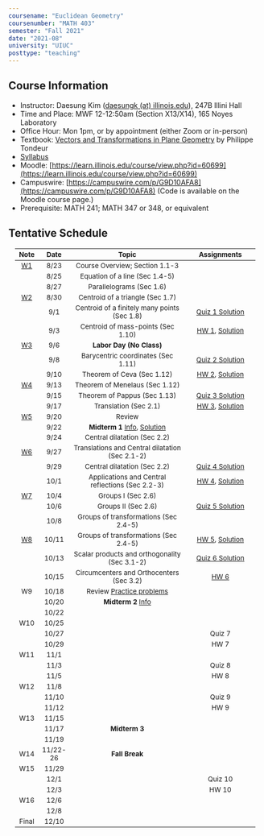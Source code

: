 ```yaml
---
coursename: "Euclidean Geometry"
coursenumber: "MATH 403"
semester: "Fall 2021"
date: "2021-08"
university: "UIUC"
posttype: "teaching"
---
```

## Course Information

- Instructor: Daesung Kim ([daesungk (at) illinois.edu](mailto:daesungk@illinois.edu)), 247B Illini Hall
- Time and Place: MWF 12-12:50am (Section X13/X14), 165 Noyes Laboratory
- Office Hour: Mon 1pm, or by appointment (either Zoom or in-person) 
- Textbook: [Vectors and Transformations in Plane Geometry](https://www.amazon.com/Vectors-Transformations-Geometry-Philippe-Tondeur/dp/0914098284) by Philippe Tondeur 
- [Syllabus](math403-f21-syllabus.pdf)
- Moodle: [https://learn.illinois.edu/course/view.php?id=60699](https://learn.illinois.edu/course/view.php?id=60699) 
- Campuswire: [https://campuswire.com/p/G9D10AFA8](https://campuswire.com/p/G9D10AFA8) (Code is available on the Moodle course page.)
- Prerequisite: MATH 241; MATH 347 or 348, or equivalent

## Tentative Schedule 
| Note              | Date     | Topic                                                       | Assignments                                |
| ---               | ---      | ---                                                         | ---                                        |
| [W1](lec-1.pdf)   | 8/23     | Course Overview; Section 1.1-3                              |                                            |
|                   | 8/25     | Equation of a line (Sec 1.4-5)                              |                                            |
|                   | 8/27     | Parallelograms (Sec 1.6)                                    |                                            |
| [W2](lec-2.pdf)   | 8/30     | Centroid of a triangle (Sec 1.7)                            |                                            |
|                   | 9/1      | Centroid of a finitely many points (Sec 1.8)                | [Quiz 1 Solution](q-1-sol.pdf)             |
|                   | 9/3      | Centroid of mass-points (Sec 1.10)                          | [HW 1](hw-1.pdf), [Solution](hw-1-sol.pdf) |
| [W3](lec-3.pdf)   | 9/6      | **Labor Day (No Class)**                                    |                                            |
|                   | 9/8      | Barycentric coordinates (Sec 1.11)                          | [Quiz 2 Solution](q-2-sol.pdf)             |
|                   | 9/10     | Theorem of Ceva (Sec 1.12)                                  | [HW 2](hw-2.pdf), [Solution](hw-2-sol.pdf) |
| [W4](lec-4.pdf)   | 9/13     | Theorem of Menelaus (Sec 1.12)                              |                                            |
|                   | 9/15     | Theorem of Pappus (Sec 1.13)                                | [Quiz 3 Solution](q-3-sol.pdf)             |
|                   | 9/17     | Translation (Sec 2.1)                                       | [HW 3](hw-3.pdf), [Solution](hw-3-sol.pdf) |
| [W5](lec-5.pdf)   | 9/20     | Review                                                      |                                            |
|                   | 9/22     | **Midterm 1** [Info](e-1-info.pdf), [Solution](e-1-sol.pdf) |                                            |
|                   | 9/24     | Central dilatation (Sec 2.2)                                |                                            |
| [W6](lec-6.pdf)   | 9/27     | Translations and Central dilatation (Sec 2.1-2)             |                                            |
|                   | 9/29     | Central dilatation (Sec 2.2)                                | [Quiz 4 Solution](q-4-sol.pdf)             |
|                   | 10/1     | Applications and Central reflections (Sec 2.2-3)            | [HW 4](hw-4.pdf), [Solution](hw-4-sol.pdf) |
| [W7](lec-7.pdf)   | 10/4     | Groups I (Sec 2.6)                                          |                                            |
|                   | 10/6     | Groups II (Sec 2.6)                                         | [Quiz 5 Solution](q-5-sol.pdf)             |
|                   | 10/8     | Groups of transformations (Sec 2.4-5)                       |                                            |
| [W8](lec-8.pdf)   | 10/11    | Groups of transformations (Sec 2.4-5)                       | [HW 5](hw-5.pdf), [Solution](hw-5-sol.pdf) |
|                   | 10/13    | Scalar products and orthogonality (Sec 3.1-2)               | [Quiz 6 Solution](q-6-sol.pdf)             |
|                   | 10/15    | Circumcenters and Orthocenters (Sec 3.2)                    | [HW 6](hw-6.pdf)                           |
| W9                | 10/18    | Review [Practice problems](e-2-prep.pdf)                    |                                            |
|                   | 10/20    | **Midterm 2** [Info](e-2-info.pdf)                          |                                            |
|                   | 10/22    |                                                             |                                            |
| W10               | 10/25    |                                                             |                                            |
|                   | 10/27    |                                                             | Quiz 7                                     |
|                   | 10/29    |                                                             | HW 7                                       |
| W11               | 11/1     |                                                             |                                            |
|                   | 11/3     |                                                             | Quiz 8                                     |
|                   | 11/5     |                                                             | HW 8                                       |
| W12               | 11/8     |                                                             |                                            |
|                   | 11/10    |                                                             | Quiz 9                                     |
|                   | 11/12    |                                                             | HW 9                                       |
| W13               | 11/15    |                                                             |                                            |
|                   | 11/17    | **Midterm 3**                                               |                                            |
|                   | 11/19    |                                                             |                                            |
| W14               | 11/22-26 | **Fall Break**                                              |                                            |
| W15               | 11/29    |                                                             |                                            |
|                   | 12/1     |                                                             | Quiz 10                                    |
|                   | 12/3     |                                                             | HW 10                                      |
| W16               | 12/6     |                                                             |                                            |
|                   | 12/8     |                                                             |                                            |
| Final             | 12/10    |                                                             |                                            |

<style>
table {
    width: 95%;
    margin: 0px auto;
    font-size: 95%;
    text-align: center;
}
table td:first-of-type {
    text-align: center;
}
table td:nth-of-type(2) {
    text-align: center;
}
table td:nth-of-type(4) {
    text-align: center;
}
table th:first-of-type {
    width: 10%;
    text-align: center;
}
table th:nth-of-type(2) {
    width: 10%;
    text-align: center;
}
table th:nth-of-type(3) {
    width: 50%;
    text-align: center;
}
table th:nth-of-type(4) {
    width: 30%;
    text-align: center;
}
</style>
